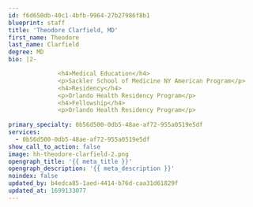 ```yaml
---
id: f6d650db-40c1-4bfb-9964-27b27986f8b1
blueprint: staff
title: 'Theodore Clarfield, MD'
first_name: Theodore
last_name: Clarfield
degree: MD
bio: |2-

              <h4>Medical Education</h4>
              <p>Sackler School of Medicine NY American Program</p>
              <h4>Residency</h4>
              <p>Orlando Health Residency Program</p>
              <h4>Fellowship</h4>
              <p>Orlando Health Residency Program</p>
          
primary_specialty: 0b56d500-0db5-48ae-af72-955a0519e5df
services:
  - 0b56d500-0db5-48ae-af72-955a0519e5df
show_call_to_action: false
image: hh-theodore-clarfield-2.png
opengraph_title: '{{ meta_title }}'
opengraph_description: '{{ meta_description }}'
noindex: false
updated_by: b4edca85-1aed-4414-b76d-caa31d61829f
updated_at: 1699133077
---
```

